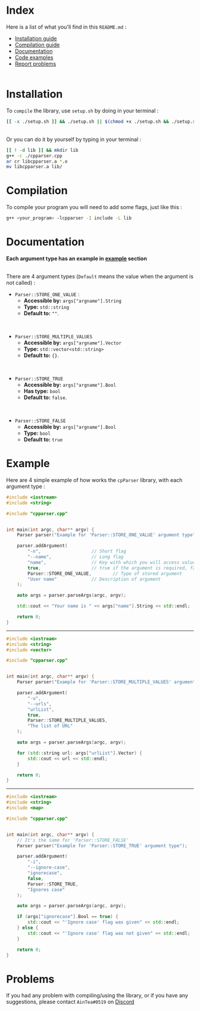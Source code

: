 # <a name="index-section"></a> Index
Here is a list of what you'll find in this `README.md` :
* [Installation guide](#installation-section)
* [Compilation guide](#compilation-section)
* [Documentation](#documentation-section)
* [Code examples](#example-section)
* [Report problems](#problems-section)
<br></br>

# <a name="installation-section"></a> Installation
To `compile` the library, use `setup.sh` by doing in your terminal :
```sh
[[ -x ./setup.sh ]] && ./setup.sh || $(chmod +x ./setup.sh && ./setup.sh)
```
<br>
Or you can do it by yourself by typing in your terminal :

```sh
[[ ! -d lib ]] && mkdir lib
g++ -c ./cpparser.cpp
ar cr libcpparser.a *.o
mv libcpparser.a lib/
```


# <a name="compilation-section"></a> Compilation
To compile your program you will need to add some flags, just like this :
```sh
g++ <your_program> -lcpparser -I include -L lib
```


# <a name="documentation-section"></a> Documentation
**Each argument type has an example in [example](#example-section) section** <br></br>

There are 4 argument types (`Default`  means the value when the argument is not called) :
* `Parser::STORE_ONE_VALUE` :
  - **Accessible by:** `args["argname"].String`
  - **Type:** `std::string`
  - **Default to:** `""`.
<br>

* `Parser::STORE_MULTIPLE_VALUES`
  - **Accessible by:** `args["argname"].Vector`
  - **Type:** `std::vector<std::string>`
  - **Default to:** `{}`.
<br>

* `Parser::STORE_TRUE`
  - **Accessible by:** `args["argname"].Bool`
  - **Has type:** `bool`
  - **Default to:** `false`.
<br>

* `Parser::STORE_FALSE`
  - **Accessible by:** `args["argname"].Bool`
  - **Type:** `bool`
  - **Default to:** `true`


# <a name="example-section"></a> Example
Here are 4 simple example of how works the `cpParser` library, with each argument type :
```cpp
#include <iostream>
#include <string>

#include "cpparser.cpp"


int main(int argc, char** argv) {
    Parser parser("Example for 'Parser::STORE_ONE_VALUE' argument type");

    parser.addArgument(
        "-n",					// Short flag
        "--name",				// Long flag
        "name",					// Key with which you will access value
        true,					// true if the argument is required, false otherwise
        Parser::STORE_ONE_VALUE,		// Type of stored argument
        "User name"				// Description of argument
    );

    auto args = parser.parseArgs(argc, argv);

    std::cout << "Your name is " << args["name"].String << std::endl;

    return 0;
}
```

---

```cpp
#include <iostream>
#include <string>
#include <vector>

#include "cpparser.cpp"


int main(int argc, char** argv) {
    Parser parser("Example for 'Parser::STORE_MULTIPLE_VALUES' argument type");

    parser.addArgument(
        "-u",
        "--urls",
        "urlList",
        true,
        Parser::STORE_MULTIPLE_VALUES,
        "The list of URL"
    );

    auto args = parser.parseArgs(argc, argv);

    for (std::string url: args["urlList"].Vector) {
        std::cout << url << std::endl;
    }

    return 0;
}
```

---

```cpp
#include <iostream>
#include <string>
#include <map>

#include "cpparser.cpp"


int main(int argc, char** argv) {
    // It's the same for 'Parser::STORE_FALSE'
    Parser parser("Example for 'Parser::STORE_TRUE' argument type");

    parser.addArgument(
        "-i",
        "--ignore-case",
        "ignorecase",
        false,
        Parser::STORE_TRUE,
        "Ignores case"
    );

    auto args = parser.parseArgs(argc, argv);

    if (args["ignorecase"].Bool == true) {
        std::cout << "'Ignore case' flag was given" << std::endl;
    } else {
        std::cout << "'Ignore case' flag was not given" << std::endl;
    }

    return 0;
}
```


# <a name="problems-section"></a> Problems
If you had any problem with compiling/using the library, or if you have any suggestions, please contact `AinTea#0519` on <a href="https://discord.com">Discord</a>

